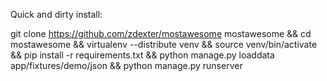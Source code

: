 Quick and dirty install:

git clone https://github.com/zdexter/mostawesome mostawesome && cd mostawesome && virtualenv --distribute venv && source venv/bin/activate && pip install -r requirements.txt && python manage.py loaddata app/fixtures/demo/json && python manage.py runserver